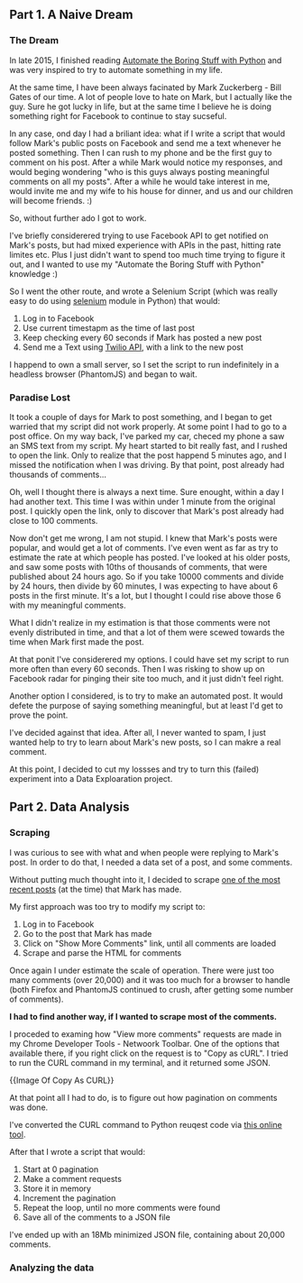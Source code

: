 ## Part 1. A Naive Dream

### The Dream

In late 2015, I finished reading [Automate the Boring Stuff with Python](http://www.alexkras.com/review-automate-the-boring-stuff-with-python-by-al-sweigart/) and was very inspired to try to automate something in my life.

At the same time, I have been always facinated by Mark Zuckerberg - Bill Gates of our time. A lot of people love to hate on Mark, but I actually like the guy. Sure he got lucky in life, but at the same time I believe he is doing something right for Facebook to continue to stay sucseful.

In any case, ond day I had a briliant idea: what if I write a script that would follow Mark's public posts on Facebook and send me a text whenever he posted something. Then I can rush to my phone and be the first guy to comment on his post. After a while Mark would notice my responses, and would beging wondering "who is this guys always posting meaningful comments on all my posts". After a while he would take interest in me, would invite me and my wife to his house for dinner, and us and our children will become friends. :)

So, without further ado I got to work.

I've briefly considerered trying to use Facebook API to get notified on Mark's posts, but had mixed experience with APIs in the past, hitting rate limites etc. Plus I just didn't want to spend too much time trying to figure it out, and I wanted to use my "Automate the Boring Stuff with Python" knowledge :)

So I went the other route, and wrote a Selenium Script (which was really easy to do using [selenium](http://selenium-python.readthedocs.org/) module in Python) that would:

1. Log in to Facebook
2. Use current timestapm as the time of last post
3. Keep checking every 60 seconds if Mark has posted a new post
4. Send me a Text using [Twilio API](https://github.com/twilio/twilio-python), with a link to the new post

I happend to own a small server, so I set the script to run indefinitely in a headless browser (PhantomJS) and began to wait.

### Paradise Lost

It took a couple of days for Mark to post something, and I began to get warried that my script did not work properly. At some point I had to go to a post office. On my way back, I've parked my car, checed my phone a saw an SMS text from my script. My heart started to bit really fast, and I rushed to open the link. Only to realize that the post happend 5 minutes ago, and I missed the notification when I was driving. By that point, post already had thousands of comments...

Oh, well I thought there is always a next time. Sure enought, within a day I had another text. This time I was within under 1 minute from the original post. I quickly open the link, only to discover that Mark's post already had close to 100 comments.

Now don't get me wrong, I am not stupid. I knew that Mark's posts were popular, and would get a lot of comments. I've even went as far as try to estimate the rate at which people has posted. I've looked at his older posts, and saw some posts with 10ths of thousands of comments, that were published about 24 hours ago. So if you take 10000 comments and divide by 24 hours, then divide by 60 minutes, I was expecting to have about 6 posts in the first minute. It's a lot, but I thought I could rise above those 6 with my meaningful comments. 

What I didn't realize in my estimation is that those comments were not evenly distributed in time, and that a lot of them were scewed towards the time when Mark first made the post.

At that ponit I've considerered my options. I could have set my script to run more often than every 60 seconds. Then I was risking to show up on Facebook radar for pinging their site too much, and it just didn't feel right.

Another option I considered, is to try to make an automated post. It would defete the purpose of saying something meaningful, but at least I'd get to prove the point.

I've decided against that idea. After all, I never wanted to spam, I just wanted help to try to learn about Mark's new posts, so I can makre a real comment.

At this point, I decided to cut my lossses and try to turn this (failed) experiment into a Data Exploaration project.

## Part 2. Data Analysis

### Scraping

I was curious to see with what and when people were replying to Mark's post. In order to do that, I needed a data set of a post, and some comments. 

Without putting much thought into it, I decided to scrape [one of the most recent posts](https://www.facebook.com/zuck/posts/10102557276035121) (at the time) that Mark has made.

My first approach was too try to modify my script to:

1. Log in to Facebook
2. Go to the post that Mark has made
3. Click on "Show More Comments" link, until all comments are loaded
4. Scrape and parse the HTML for comments

Once again I under estimate the scale of operation. There were just too many comments (over 20,000) and it was too much for a browser to handle (both Firefox and PhantomJS continued to crush, after getting some number of comments).

**I had to find another way, if I wanted to scrape most of the comments.**

I proceded to examing how "View more comments" requests are made in my Chrome Developer Tools - Netwoork Toolbar. One of the options that available there, if you right click on the request is to "Copy as cURL". I tried to run the CURL command in my terminal, and it returned some JSON.

{{Image Of Copy As CURL}}

At that point all I had to do, is to figure out how pagination on comments was done.

I've converted the CURL command to Python reuqest code via [this online tool](http://curl.trillworks.com/).

After that I wrote a script that would:

1. Start at 0 pagination
2. Make a comment requests
3. Store it in memory
4. Increment the pagination
5. Repeat the loop, until no more comments were found
6. Save all of the comments to a JSON file

I've ended up with an 18Mb minimized JSON file, containing about 20,000 comments.

### Analyzing the data



